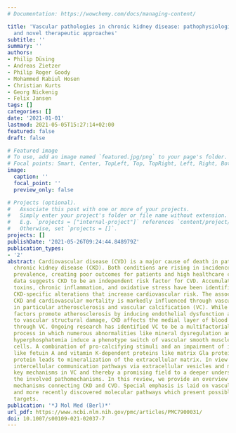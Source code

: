 ```yaml
---
# Documentation: https://wowchemy.com/docs/managing-content/

title: 'Vascular pathologies in chronic kidney disease: pathophysiological mechanisms
  and novel therapeutic approaches'
subtitle: ''
summary: ''
authors:
- Philip Düsing
- Andreas Zietzer
- Philip Roger Goody
- Mohammed Rabiul Hosen
- Christian Kurts
- Georg Nickenig
- Felix Jansen
tags: []
categories: []
date: '2021-01-01'
lastmod: 2021-05-05T15:27:14+02:00
featured: false
draft: false

# Featured image
# To use, add an image named `featured.jpg/png` to your page's folder.
# Focal points: Smart, Center, TopLeft, Top, TopRight, Left, Right, BottomLeft, Bottom, BottomRight.
image:
  caption: ''
  focal_point: ''
  preview_only: false

# Projects (optional).
#   Associate this post with one or more of your projects.
#   Simply enter your project's folder or file name without extension.
#   E.g. `projects = ["internal-project"]` references `content/project/deep-learning/index.md`.
#   Otherwise, set `projects = []`.
projects: []
publishDate: '2021-05-26T09:24:44.848979Z'
publication_types:
- '2'
abstract: Cardiovascular disease (CVD) is a major cause of death in patients with
  chronic kidney disease (CKD). Both conditions are rising in incidence as well as
  prevalence, creating poor outcomes for patients and high healthcare costs. Recent
  data suggests CKD to be an independent risk factor for CVD. Accumulation of uremic
  toxins, chronic inflammation, and oxidative stress have been identified to act as
  CKD-specific alterations that increase cardiovascular risk. The association between
  CKD and cardiovascular mortality is markedly influenced through vascular alterations,
  in particular atherosclerosis and vascular calcification (VC). While numerous risk
  factors promote atherosclerosis by inducing endothelial dysfunction and its progress
  to vascular structural damage, CKD affects the medial layer of blood vessels primarily
  through VC. Ongoing research has identified VC to be a multifactorial, cell-mediated
  process in which numerous abnormalities like mineral dysregulation and especially
  hyperphosphatemia induce a phenotype switch of vascular smooth muscle cells to osteoblast-like
  cells. A combination of pro-calcifying stimuli and an impairment of inhibiting mechanisms
  like fetuin A and vitamin K-dependent proteins like matrix Gla protein and Gla-rich
  protein leads to mineralization of the extracellular matrix. In view of recent studies,
  intercellular communication pathways via extracellular vesicles and microRNAs represent
  key mechanisms in VC and thereby a promising field to a deeper understanding of
  the involved pathomechanisms. In this review, we provide an overview about pathophysiological
  mechanisms connecting CKD and CVD. Special emphasis is laid on vascular alterations
  and more recently discovered molecular pathways which present possible new therapeutic
  targets.
publication: '*J Mol Med (Berl)*'
url_pdf: https://www.ncbi.nlm.nih.gov/pmc/articles/PMC7900031/
doi: 10.1007/s00109-021-02037-7
---
```

